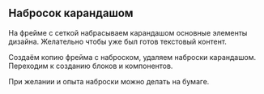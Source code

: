 ## Набросок карандашом
На фрейме с сеткой набрасываем карандашом основные элементы дизайна. Желательно чтобы уже был готов текстовый контент.

Создаём копию фрейма с наброском, удаляем наброски карандашом. Переходим к созданию блоков и компонентов.

При желании и опыта наброски можно делать на бумаге.
